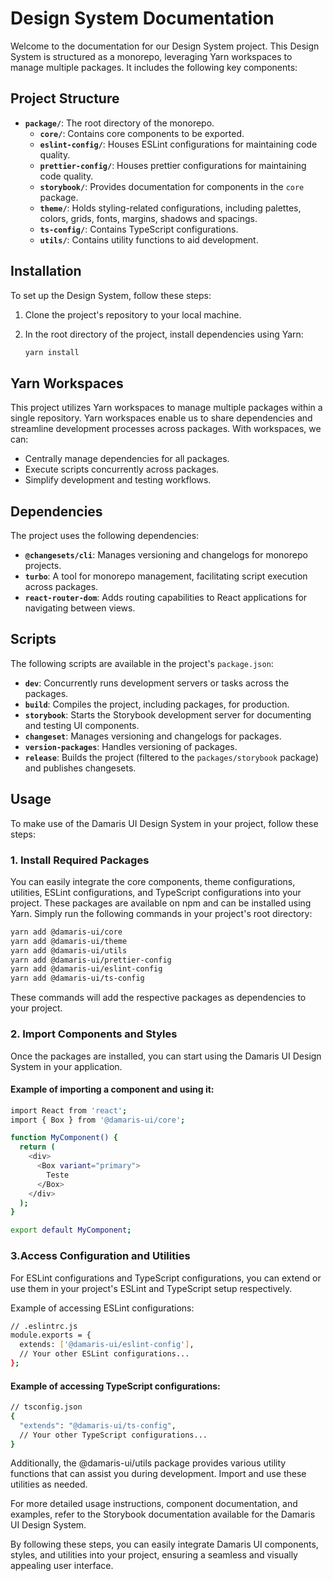 # Design System Documentation

Welcome to the documentation for our Design System project. This Design System is structured as a monorepo, leveraging Yarn workspaces to manage multiple packages. It includes the following key components:

## Project Structure

- **`package/`**: The root directory of the monorepo.
  - **`core/`**: Contains core components to be exported.
  - **`eslint-config/`**: Houses ESLint configurations for maintaining code quality.
  - **`prettier-config/`**: Houses prettier configurations for maintaining code quality.
  - **`storybook/`**: Provides documentation for components in the `core` package.
  - **`theme/`**: Holds styling-related configurations, including palettes, colors, grids, fonts, margins, shadows and spacings.
  - **`ts-config/`**: Contains TypeScript configurations.
  - **`utils/`**: Contains utility functions to aid development.

## Installation

To set up the Design System, follow these steps:

1. Clone the project's repository to your local machine.

2. In the root directory of the project, install dependencies using Yarn:

   ```bash
   yarn install
   ```

## Yarn Workspaces

This project utilizes Yarn workspaces to manage multiple packages within a single repository. Yarn workspaces enable us to share dependencies and streamline development processes across packages. With workspaces, we can:

- Centrally manage dependencies for all packages.
- Execute scripts concurrently across packages.
- Simplify development and testing workflows.

## Dependencies

The project uses the following dependencies:

- **`@changesets/cli`**: Manages versioning and changelogs for monorepo projects.
- **`turbo`**: A tool for monorepo management, facilitating script execution across packages.
- **`react-router-dom`**: Adds routing capabilities to React applications for navigating between views.

## Scripts

The following scripts are available in the project's `package.json`:

- **`dev`**: Concurrently runs development servers or tasks across the packages.
- **`build`**: Compiles the project, including packages, for production.
- **`storybook`**: Starts the Storybook development server for documenting and testing UI components.
- **`changeset`**: Manages versioning and changelogs for packages.
- **`version-packages`**: Handles versioning of packages.
- **`release`**: Builds the project (filtered to the `packages/storybook` package) and publishes changesets.

## Usage

To make use of the Damaris UI Design System in your project, follow these steps:

### 1. Install Required Packages

You can easily integrate the core components, theme configurations, utilities, ESLint configurations, and TypeScript configurations into your project. These packages are available on npm and can be installed using Yarn. Simply run the following commands in your project's root directory:

```bash
yarn add @damaris-ui/core
yarn add @damaris-ui/theme
yarn add @damaris-ui/utils
yarn add @damaris-ui/prettier-config
yarn add @damaris-ui/eslint-config
yarn add @damaris-ui/ts-config
```

These commands will add the respective packages as dependencies to your project.

### 2. Import Components and Styles

Once the packages are installed, you can start using the Damaris UI Design System in your application.

#### Example of importing a component and using it:

```bash
import React from 'react';
import { Box } from '@damaris-ui/core';

function MyComponent() {
  return (
    <div>
      <Box variant="primary">
        Teste
      </Box>
    </div>
  );
}

export default MyComponent;
```

### 3.Access Configuration and Utilities

For ESLint configurations and TypeScript configurations, you can extend or use them in your project's ESLint and TypeScript setup respectively.

Example of accessing ESLint configurations:

```bash
// .eslintrc.js
module.exports = {
  extends: ['@damaris-ui/eslint-config'],
  // Your other ESLint configurations...
};
```

#### Example of accessing TypeScript configurations:

```bash
// tsconfig.json
{
  "extends": "@damaris-ui/ts-config",
  // Your other TypeScript configurations...
}
```

Additionally, the @damaris-ui/utils package provides various utility functions that can assist you during development. Import and use these utilities as needed.

For more detailed usage instructions, component documentation, and examples, refer to the Storybook documentation available for the Damaris UI Design System.

By following these steps, you can easily integrate Damaris UI components, styles, and utilities into your project, ensuring a seamless and visually appealing user interface.
